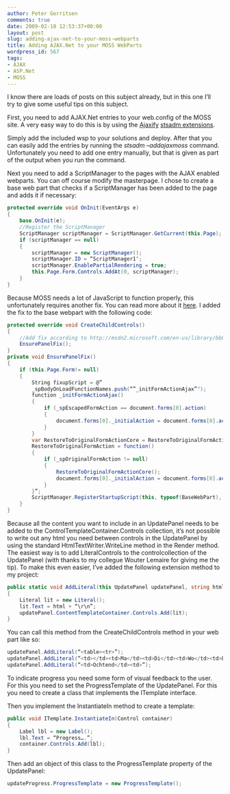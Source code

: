 ```yaml
---
author: Peter Gerritsen
comments: true
date: 2009-02-18 12:53:37+00:00
layout: post
slug: adding-ajax-net-to-your-moss-webparts
title: Adding AJAX.Net to your MOSS WebParts
wordpress_id: 567
tags:
- AJAX
- ASP.Net
- MOSS
---
```


I know there are loads of posts on this subject already, but in this one I’ll try to give some useful tips on this subject.

First, you need to add AJAX.Net entries to your web.config of the MOSS site. A very easy way to do this is by using the [Ajaxify](http://www.codeplex.com/ajaxifymoss) [stsadm extensions](http://www.codeplex.com/ajaxifymoss).

Simply add the included wsp to your solutions and deploy. After that you can easily add the entries by running the _stsadm –addajaxmoss_ command. Unfortunately you need to add one entry manually, but that is given as part of the output when you run the command.

Next you need to add a ScriptManager to the pages with the AJAX enabled webparts. You can off course modify the masterpage. I chose to create a base web part that checks if a ScriptManager has been added to the page and adds it if necessary:

```csharp
protected override void OnInit(EventArgs e)
{
    base.OnInit(e);
    //Register the ScriptManager
    ScriptManager scriptManager = ScriptManager.GetCurrent(this.Page);
    if (scriptManager == null)
    {
        scriptManager = new ScriptManager();
        scriptManager.ID = “ScriptManager1″;
        scriptManager.EnablePartialRendering = true;
        this.Page.Form.Controls.AddAt(0, scriptManager);
    }
}
```

Because MOSS needs a lot of JavaScript to function properly, this unfortunately requires another fix. You can read more about it [here](http://msdn.microsoft.com/en-us/library/bb861877.aspx). I added the fix to the base webpart with the following code:

```csharp
protected override void CreateChildControls()
{
    //Add fix according to http://msdn2.microsoft.com/en-us/library/bb861877.aspx
    EnsurePanelFix();
}
private void EnsurePanelFix()
{
    if (this.Page.Form!= null)
    {
        String fixupScript = @”
        _spBodyOnLoadFunctionNames.push(“”_initFormActionAjax”");
        function _initFormActionAjax()
        {
            if (_spEscapedFormAction == document.forms[0].action)
            {
                document.forms[0]._initialAction = document.forms[0].action;
            }
        }
        var RestoreToOriginalFormActionCore = RestoreToOriginalFormAction;
        RestoreToOriginalFormAction = function()
        {
            if (_spOriginalFormAction != null)
            {
                RestoreToOriginalFormActionCore();
                document.forms[0]._initialAction = document.forms[0].action;
            }
        }”;
        ScriptManager.RegisterStartupScript(this, typeof(BaseWebPart), “UpdatePanelFixup”, fixupScript, true);
    }
}
```

Because all the content you want to include in an UpdatePanel needs to be added to the ControlTemplateContainer.Controls collection, it’s not possible to write out any html you need between controls in the UpdatePanel by using the standard HtmlTextWriter.WriteLine method in the Render method. The easiest way is to add LiteralControls to the controlcollection of the UpdatePanel (with thanks to my collegue Wouter Lemaire for giving me the tip). To make this even easier, I’ve added the following extension method to my project:

```csharp
public static void AddLiteral(this UpdatePanel updatePanel, string html)
{
    Literal lit = new Literal();
    lit.Text = html + “\r\n”;
    updatePanel.ContentTemplateContainer.Controls.Add(lit);
}
```

You can call this method from the CreateChildControls method in your web part like so:

```csharp
updatePanel.AddLiteral(“<table><tr>”);
updatePanel.AddLiteral(“<td></td><td>Ma</td><td>Di</td><td>Wo</td><td>Do</td><td>Vr</td></tr><tr>”);
updatePanel.AddLiteral(“<td>Ochtend</td><td>”);
```

To indicate progress you need some form of visual feedback to the user. For this you need to set the ProgressTemplate of the UpdatePanel. For this you need to create a class that implements the ITemplate interface.

Then you implement the InstantiateIn method to create a template:

```csharp
public void ITemplate.InstantiateIn(Control container)
{
    Label lbl = new Label();
    lbl.Text = “Progress….”;
    container.Controls.Add(lbl);
}
```

Then add an object of this class to the ProgressTemplate property of the UpdatePanel:

```csharp
updateProgress.ProgressTemplate = new ProgressTemplate();
```
